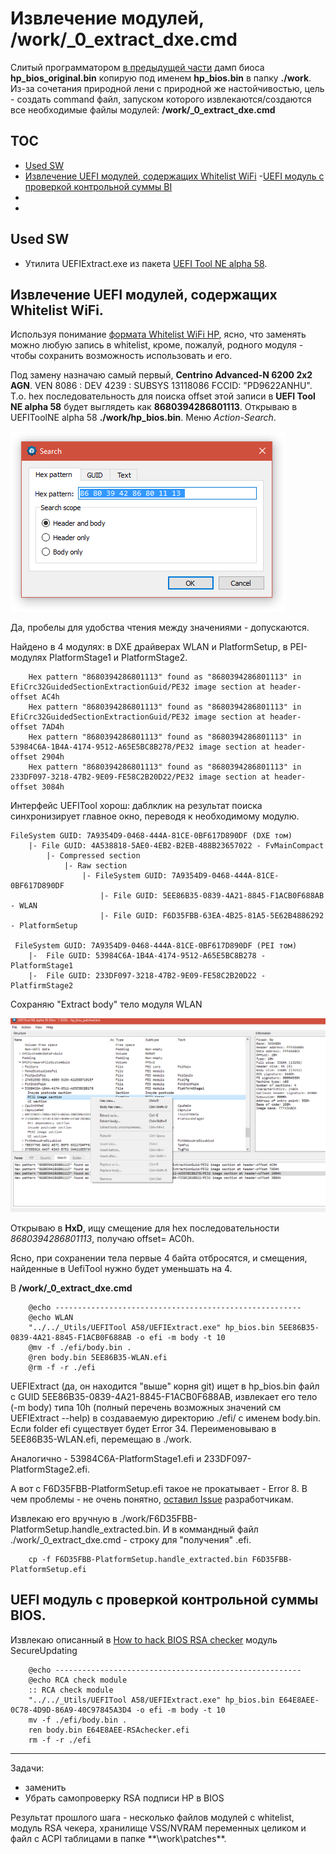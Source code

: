 # Извлечение модулей, /work/_0_extract_dxe.cmd

Слитый программатором [в предыдущей части](get_bios_dump.md) дамп биоса **hp_bios_original.bin** копирую под именем **hp_bios.bin** в папку **./work**. Из-за сочетания природной лени с природной же настойчивостью, цель - создать command файл, запуском которого извлекаются/создаются все необходимые файлы модулей: **/work/_0_extract_dxe.cmd**


## TOC
- [Used SW](#used-sw)
- [Извлечение UEFI модулей, содержащих Whitelist WiFi](#%D0%B8%D0%B7%D0%B2%D0%BB%D0%B5%D1%87%D0%B5%D0%BD%D0%B8%D0%B5-uefi-%D0%BC%D0%BE%D0%B4%D1%83%D0%BB%D0%B5%D0%B9-%D1%81%D0%BE%D0%B4%D0%B5%D1%80%D0%B6%D0%B0%D1%89%D0%B8%D1%85-whitelist-wifi)
 -[UEFI модуль с проверкой контрольной суммы BI](#uefi-%D0%BC%D0%BE%D0%B4%D1%83%D0%BB%D1%8C-%D1%81-%D0%BF%D1%80%D0%BE%D0%B2%D0%B5%D1%80%D0%BA%D0%BE%D0%B9-%D0%BA%D0%BE%D0%BD%D1%82%D1%80%D0%BE%D0%BB%D1%8C%D0%BD%D0%BE%D0%B9-%D1%81%D1%83%D0%BC%D0%BC%D1%8B-bios)
- []()
- []()
 

## Used SW
- Утилита UEFIExtract.exe из пакета [UEFI Tool NE alpha 58](https://github.com/LongSoft/UEFITool/releases/tag/A58).



## Извлечение UEFI модулей, содержащих Whitelist WiFi.

Используя понимание [формата Whitelist WiFi HP](whitelist_hp6540b.md), ясно, что заменять можно любую запись в whitelist, кроме, пожалуй, родного модуля - чтобы сохранить возможность использовать и его.

Под замену назначаю самый первый, **Centrino Advanced-N 6200 2x2 AGN**. VEN 8086 : DEV 4239 : SUBSYS 13118086	FCCID: "PD9622ANHU".
Т.о. hex последовательность для поиска offset этой записи в **UEFI Tool NE alpha 58** будет выглядеть как **8680394286801113**.
Открываю в UEFIToolNE alpha 58 **./work/hp_bios.bin**. Меню *Action-Search*.

![2021-06-18_11-34-56.png](pix/2021-06-18_11-34-56.png)

Да, пробелы для удобства чтения между значениями - допускаются. 

Найдено в 4 модулях: в DXE драйверах WLAN и PlatformSetup, в PEI-модулях PlatformStage1 и PlatformStage2.

		Hex pattern "8680394286801113" found as "8680394286801113" in EfiCrc32GuidedSectionExtractionGuid/PE32 image section at header-offset AC4h
		Hex pattern "8680394286801113" found as "8680394286801113" in EfiCrc32GuidedSectionExtractionGuid/PE32 image section at header-offset 7AD4h
		Hex pattern "8680394286801113" found as "8680394286801113" in 53984C6A-1B4A-4174-9512-A65E5BC8B278/PE32 image section at header-offset 2904h
		Hex pattern "8680394286801113" found as "8680394286801113" in 233DF097-3218-47B2-9E09-FE58C2B20D22/PE32 image section at header-offset 3084h

Интерфейс UEFITool хорош: даблклик на результат поиска синхронизирует главное окно, переводя к необходимому модулю.


	FileSystem GUID: 7A9354D9-0468-444A-81CE-0BF617D890DF (DXE том)
		|- File GUID: 4A538818-5AE0-4EB2-B2EB-488B23657022 - FvMainCompact
			|- Compressed section
				|- Raw section
					|- FileSystem GUID: 7A9354D9-0468-444A-81CE-0BF617D890DF 
						|- File GUID: 5EE86B35-0839-4A21-8845-F1ACB0F688AB - WLAN
						|- File GUID: F6D35FBB-63EA-4B25-81A5-5E62B4886292 - PlatformSetup
					
	 FileSystem GUID: 7A9354D9-0468-444A-81CE-0BF617D890DF (PEI том)
		|-	File GUID: 53984C6A-1B4A-4174-9512-A65E5BC8B278 - PlatformStage1
		|-	File GUID: 233DF097-3218-47B2-9E09-FE58C2B20D22 - PlatfirmStage2
	

Сохраняю "Extract body" тело модуля WLAN

![2021-06-18_11-51-39.png](pix/2021-06-18_11-51-39.png)

Открываю в **HxD**, ищу смещение для hex последовательности *8680394286801113*, получаю offset= AC0h.

Ясно, при сохранении тела первые 4 байта отбросятся, и смещения, найденные в UefiTool нужно будет уменьшать на 4.

В **/work/_0_extract_dxe.cmd** 

		@echo -------------------------------------------------------
		@echo WLAN
		"../../_Utils/UEFITool A58/UEFIExtract.exe" hp_bios.bin 5EE86B35-0839-4A21-8845-F1ACB0F688AB -o efi -m body -t 10
		@mv -f ./efi/body.bin .
		@ren body.bin 5EE86B35-WLAN.efi
		@rm -f -r ./efi

UEFIExtract (да, он находится "выше" корня git) ищет в hp_bios.bin файл с GUID 5EE86B35-0839-4A21-8845-F1ACB0F688AB, извлекает его тело (-m body) типа 10h (полный перечень возможных значений см UEFIExtract --help) в создаваемую директорию ./efi/ с именем body.bin. Если folder efi существует будет Error 34.
Переименовываю в 5EE86B35-WLAN.efi, перемещаю в ./work.

Аналогично - 53984C6A-PlatformStage1.efi и 233DF097-PlatformStage2.efi.

А вот с F6D35FBB-PlatformSetup.efi такое не прокатывает - Error 8. В чем проблемы - не очень понятно, [оставил Issue](https://github.com/LongSoft/UEFITool/issues/239) разработчикам.

Извлекаю его вручную в ./work/F6D35FBB-PlatformSetup.handle_extracted.bin. И в коммандный файл ./work/_0_extract_dxe.cmd - строку для "получения" .efi.

		cp -f F6D35FBB-PlatformSetup.handle_extracted.bin F6D35FBB-PlatformSetup.efi




## UEFI модуль с проверкой контрольной суммы BIOS.

Извлекаю описанный в [How to hack BIOS RSA checker](hack_rsa.md) модуль SecureUpdating

		@echo -------------------------------------------------------
		@echo RCA check module
		:: RCA check module
		"../../_Utils/UEFITool A58/UEFIExtract.exe" hp_bios.bin E64E8AEE-0C78-4D9D-86A9-40C97845A3D4 -o efi -m body -t 10
		mv -f ./efi/body.bin .
		ren body.bin E64E8AEE-RSAchecker.efi
		rm -f -r ./efi



---------------------------------

Задачи:
- заменить 
- Убрать самопроверку RSA подписи HP в BIOS




Результат прошлого шага - несколько файлов модулей с whitelist, модуль RSA чекера, хранилище VSS/NVRAM переменных целиком и файл с ACPI таблицами в папке **\work\patches\**.